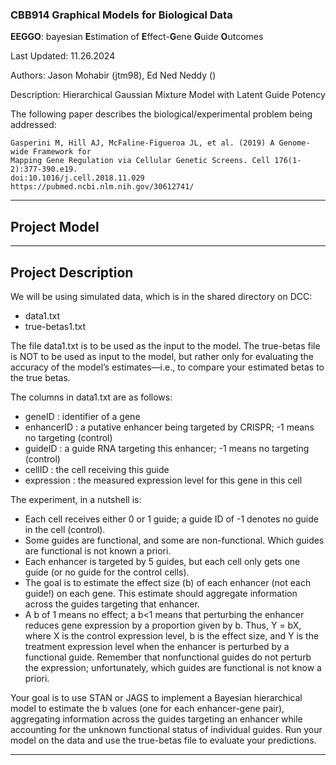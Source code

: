 ### CBB914 Graphical Models for Biological Data

**EEGGO**: bayesian **E**stimation of **E**ffect-**G**ene **G**uide **O**utcomes 

Last Updated: 11.26.2024 

Authors: Jason Mohabir (jtm98), Ed Ned Neddy ()

Description: Hierarchical Gaussian Mixture Model with Latent Guide Potency

The following paper describes the biological/experimental problem being addressed:

```
Gasperini M, Hill AJ, McFaline-Figueroa JL, et al. (2019) A Genome-wide Framework for
Mapping Gene Regulation via Cellular Genetic Screens. Cell 176(1-2):377-390.e19.
doi:10.1016/j.cell.2018.11.029
https://pubmed.ncbi.nlm.nih.gov/30612741/
```

---

## Project Model 

---

## Project Description 

We will be using simulated data, which is in the shared directory on DCC:
- data1.txt
- true-betas1.txt

The file data1.txt is to be used as the input to the model.
The true-betas file is NOT to be used as input to the model, but rather only for evaluating the accuracy of the model’s estimates—i.e., to compare your estimated betas to the true betas.

The columns in data1.txt are as follows:
- geneID : identifier of a gene
- enhancerID : a putative enhancer being targeted by CRISPR; -1 means no targeting (control)
- guideID : a guide RNA targeting this enhancer; -1 means no targeting (control)
- cellID : the cell receiving this guide
- expression : the measured expression level for this gene in this cell

The experiment, in a nutshell is:
* Each cell receives either 0 or 1 guide; a guide ID of -1 denotes no guide in the cell
(control).
* Some guides are functional, and some are non-functional. Which guides are functional
is not known a priori.
* Each enhancer is targeted by 5 guides, but each cell only gets one guide (or no guide for
the control cells).
* The goal is to estimate the effect size (b) of each enhancer (not each guide!) on each
gene. This estimate should aggregate information across the guides targeting that
enhancer.
* A b of 1 means no effect; a b<1 means that perturbing the enhancer reduces gene
expression by a proportion given by b. Thus, Y = bX, where X is the control expression
level, b is the effect size, and Y is the treatment expression level when the enhancer is
perturbed by a functional guide. Remember that nonfunctional guides do not perturb
the expression; unfortunately, which guides are functional is not know a priori.

Your goal is to use STAN or JAGS to implement a Bayesian hierarchical model to estimate the b
values (one for each enhancer-gene pair), aggregating information across the guides targeting
an enhancer while accounting for the unknown functional status of individual guides. Run your
model on the data and use the true-betas file to evaluate your predictions.

---
